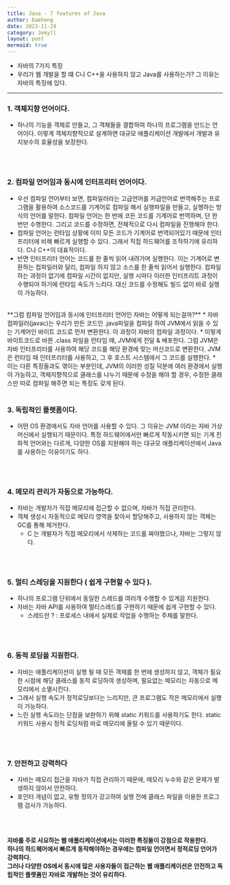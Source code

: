 ```yaml
---
title: Java - 7 features of Java
author: Daehong
date: 2023-11-29
category: Jekyll
layout: post
mermaid: true
---
```


* 자바의 7가지 특징
* 우리가 웹 개발을 할 떄 C나 C++을 사용하지 않고 Java를 사용하는가? 그 이유는 자바의 특징에 있다.

<hr>

### 1. 객체지향 언어이다.
* 하나의 기능을 객체로 만들고, 그 객체들을 결합하여 하나의 프로그램을 만드는 언어이다. 이렇게 객체지향적으로 설계하면 대규모 애플리케이션 개발에서 개발과 유지보수의 효율성을 보장한다.

<br>
<br>

### 2. 컴파일 언어임과 동시에 인터프리터 언어이다.
* 우선 컴파일 언어부터 보면, 컴파일러라는 고급언어를 저급언어로 번역해주는 프로그램을 활용하여 소스코드를 기계어로 컴파일 해서 실행파일을 만들고, 실행하는 방식의 언어를 말한다. 컴파일 언어는 한 번에 코든 코드를 기계어로 번역하며, 단 한 번만 수행한다. 그리고 코드를 수정하면, 전체적으로 다시 컴파일을 진행해야 한다.
* 컴파일 언어는 런타임 상황에 이미 모든 코드가 기계어로 번역되어있기 때문에 인터프리터에 비해 빠르게 실행할 수 있다. 그래서 직접 하드웨어를 조작하기에 유리하다. C나 C++이 대표적이다.
* 반면 인터프리터 언어는 코드를 한 줄씩 읽어 내려가며 실행한다. 이는 기계어로 변환하는 컴파일러와 달리, 컴파일 하지 않고 소스를 한 줄씩 읽어서 실행한다. 컴파일 하는 과정이 없기에 컴파일 시간이 없지만, 실행 시마다 이러한 인터프리트 과정이 수행되야 하기에 런타임 속도가 느리다. 대신 코드를 수정해도 빌드 없이 바로 실행이 가능하다.

<br>
**그럼 컴파일 언어임과 동시에 인터프리터 언어인 자바는 어떻게 되는걸까?**
* 자바 컴파일러(javac)는 우리가 만든 코드인 .java파일을 컴파일 하여 JVM에서 읽을 수 있는 기계어인 바이트 코드로 먼저 변환한다. 이 과정이 자바의 컴파일 과정이다.
* 이렇게 바이트코드로 바뀐 .class 파일을 런타임 때, JVM에게 전달 & 배포한다. 그럼 JVM은 자바 인터프리터를 사용하여 해당 코드를 해당 환경에 맞는 머신코드로 변환한다. JVM은 런타임 때 인터프리터를 사용하고, 그 후 호스트 시스템에서 그 코드를 실행한다.
* 이는 다른 특징들과도 엮이는 부분인데, JVM의 이러한 성질 덕분에 여러 환경에서 실행이 가능하고, 객체지향적으로 클래스를 나누기 때문에 수정을 해야 할 경우, 수정한 클래스만 따로 컴파일 해주면 되는 특징도 갖게 된다.

<br>
<br>

### 3. 독립적인 플랫폼이다.
* 어떤 OS 환경에서도 자바 언어를 사용할 수 있다. 그 이유는 JVM 이라는 자바 가상 머신에서 실행되기 때문이다. 특정 하드웨어에서만 빠르게 작동시키면 되는 기계 친화적 언어와는 다르게, 다양한 OS를 지원해야 하는 대규모 애플리케이션에서 Java를 사용하는 이유이기도 하다.

<br>
<br>

### 4. 메모리 관리가 자동으로 가능하다.
* 자바는 개발자가 직접 메모리에 접근할 수 없으며, 자바가 직접 관리한다.
* 객체 생성시 자동적으로 메모리 영역을 찾아서 할당해주고, 사용하지 않는 객체는 GC를 통해 제거한다.
	* C 는 개발자가 직접 메모리에서 삭제하는 코드를 짜야했으나, 자바는 그렇지 않다.

<br>
<br>

### 5. 멀티 스레딩을 지원한다 ( 쉽게 구현할 수 있다 ).
* 하나의 프로그램 단위에서 동일한 스레드를 여러개 수행할 수 있게끔 지원한다.
* 자바는 자바 API를 사용하여 멀티스레드를 구현하기 때문에 쉽게 구현할 수 있다.
	* 스레드란 ? : 프로세스 내에서 실제로 작업을 수행하는 주체를 말한다.


<br>
<br>

### 6. 동적 로딩을 지원한다.
* 자바는 애플리케이션이 실행 될 때 모든 객체를 한 번에 생성하지 않고, 객체가 필요한 시점에 해당 클래스를 동적 로딩하여 생성하며, 필요없는 메모리는 자동으로 메모리에서 소멸시킨다.
* 그래서 실행 속도가 정적로딩보다는 느리지만, 큰 프로그램도 작은 메모리에서 실행이 가능하다.
* 느린 실행 속도라는 단점을 보완하기 위해 static 키워드를 사용하기도 한다. static 키워드 사용시 정적 로딩처럼 바로 메모리에 올릴 수 있기 때문이다.

<br>
<br>

### 7. 안전하고 강력하다
* 자바는 메모리 접근을 자바가 직접 관리하기 때문에, 메모리 누수와 같은 문제가 발생하지 않아서 안전하다.
* 포인터 개념이 없고, 유형 정의가 강고하여 실행 전에 클래스 파일을 이용한 프로그램 검사가 가능하다.

<br>
<br>

**자바를 주로 사요하는 웹 애플리케이션에서는 이러한 특징들이 강점으로 작용한다.**
<br>
**하나의 하드웨어에서 빠르게 동작해야하는 경우에는 컴파일 언어면서 정적로딩 언어가 강력하다.**
<br>
**그러나 다양한 OS에서 동시에 많은 사용자들이 접근하는 웹 애플리케이션은 안전하고 독립적인 플랫폼인 자바로 개발하는 것이 유리하다.**


<br>
<br>
<br>
<br>
<br>